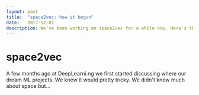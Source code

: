 ```yaml
---
layout: post
title:  "space2vec: how it begun"
date:   2017-12-01
description: We've been working on space2vec for a while now. Here's the backstory to how it all started and what we're aiming to do over the next year.
---
```


# space2vec

<p class="intro"><span class="dropcap">A</span> few months ago at DeepLearni.ng we first started discussing where our dream ML projects. We knew it would pretty tricky. We didn't know much about space but...</p>
